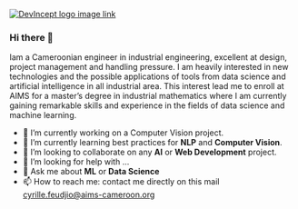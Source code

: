 
[![DevIncept logo image link](extras/logo.gif)](https://devincept.tech/)

### Hi there 👋
Iam a Cameroonian engineer in industrial engineering, excellent at design, project management and handling pressure. 
I am heavily interested in new technologies and the possible applications of tools from data science and artificial intelligence in all industrial area. 
This interest lead me to enroll at AIMS for a master’s degree in industrial mathematics where I am currently gaining remarkable skills and experience in 
the fields of data science and machine learning.

- 🔭 I’m currently working on a Computer Vision project.
- 🌱 I’m currently learning best practices for **NLP** and **Computer Vision**.
- 👯 I’m looking to collaborate on any **AI** or **Web Development** project.
- 🤔 I’m looking for help with ...
- 💬 Ask me about **ML** or **Data Science**
- 📫 How to reach me: contact me directly on this mail cyrille.feudjio@aims-cameroon.org


<!--
**cyrille-feu/cyrille-feu** is a ✨ _special_ ✨ repository because its `README.md` (this file) appears on your GitHub profile.

Here are some ideas to get you started:

- 🔭 I’m currently working on a Computer Vision project.
- 🌱 I’m currently learning best practices for **NLP** and **Computer Vision**.
- 👯 I’m looking to collaborate on any **AI** or **Web Development** project.
- 🤔 I’m looking for help with ...
- 💬 Ask me about **ML** or **Data Science**
- 📫 How to reach me: contact me directly on this mail cyrille.feudjio@aims-cameroon.org
-->
